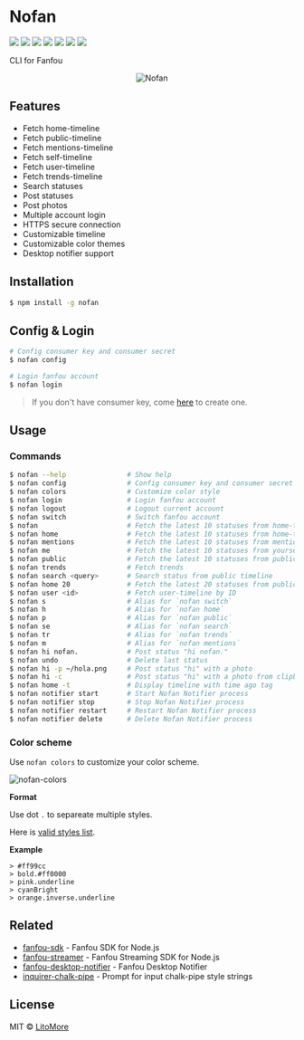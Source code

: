 # Nofan

[![](https://badges.greenkeeper.io/LitoMore/nofan.svg)](https://greenkeeper.io/)
[![](https://img.shields.io/travis/LitoMore/nofan/master.svg)](https://travis-ci.org/LitoMore/nofan)
[![](https://img.shields.io/appveyor/ci/LitoMore/nofan/master.svg)](https://ci.appveyor.com/project/LitoMore/nofan)
[![](https://img.shields.io/npm/v/nofan.svg)](https://www.npmjs.com/package/nofan)
[![](https://img.shields.io/npm/l/nofan.svg)](https://github.com/LitoMore/nofan/blob/master/LICENSE)
[![](https://img.shields.io/badge/unicorn-approved-ff69b4.svg)](https://www.youtube.com/watch?v=9auOCbH5Ns4)
[![](https://img.shields.io/badge/code_style-XO-5ed9c7.svg)](https://github.com/xojs/xo)

CLI for Fanfou

<div align="center"><img src="https://raw.githubusercontent.com/LitoMore/nofan/master/screenshot.png" alt="Nofan" /></div>

## Features

- Fetch home-timeline
- Fetch public-timeline
- Fetch mentions-timeline
- Fetch self-timeline
- Fetch user-timeline
- Fetch trends-timeline
- Search statuses
- Post statuses
- Post photos
- Multiple account login
- HTTPS secure connection
- Customizable timeline
- Customizable color themes
- Desktop notifier support

## Installation

```bash
$ npm install -g nofan
```

## Config & Login

```bash
# Config consumer key and consumer secret
$ nofan config

# Login fanfou account
$ nofan login
```

> If you don't have consumer key, come [here](https://fanfou.com/apps) to create one.

## Usage

### Commands

```bash
$ nofan --help               # Show help
$ nofan config               # Config consumer key and consumer secret
$ nofan colors               # Customize color style
$ nofan login                # Login fanfou account
$ nofan logout               # Logout current account
$ nofan switch               # Switch fanfou account
$ nofan                      # Fetch the latest 10 statuses from home-timeline
$ nofan home                 # Fetch the latest 10 statuses from home-timeline
$ nofan mentions             # Fetch the latest 10 statuses from mentions-timeline
$ nofan me                   # Fetch the latest 10 statuses from yourself
$ nofan public               # Fetch the latest 10 statuses from public-timeline
$ nofan trends               # Fetch trends
$ nofan search <query>       # Search status from public timeline
$ nofan home 20              # Fetch the latest 20 statuses from public-timeline
$ nofan user <id>            # Fetch user-timeline by ID
$ nofan s                    # Alias for `nofan switch`
$ nofan h                    # Alias for `nofan home`
$ nofan p                    # Alias for `nofan public`
$ nofan se                   # Alias for `nofan search`
$ nofan tr                   # Alias for `nofan trends`
$ nofan m                    # Alias for `nofan mentions`
$ nofan hi nofan.            # Post status "hi nofan."
$ nofan undo                 # Delete last status
$ nofan hi -p ~/hola.png     # Post status "hi" with a photo
$ nofan hi -c                # Post status "hi" with a photo from clipboard
$ nofan home -t              # Display timeline with time ago tag
$ nofan notifier start       # Start Nofan Notifier process
$ nofan notifier stop        # Stop Nofan Notifier process
$ nofan notifier restart     # Restart Nofan Notifier process
$ nofan notifier delete      # Delete Nofan Notifier process
```

### Color scheme

Use `nofan colors` to customize your color scheme.

![nofan-colors](https://raw.githubusercontent.com/LitoMore/nofan/master/media/nofan-colors.gif)

**Format**

Use dot `.` to separeate multiple styles.

Here is [valid styles list](https://github.com/LitoMore/chalk-pipe#valid-styles).

**Example**

```
> #ff99cc
> bold.#ff0000
> pink.underline
> cyanBright
> orange.inverse.underline
```

## Related

- [fanfou-sdk](https://github.com/LitoMore/fanfou-sdk-node) - Fanfou SDK for Node.js
- [fanfou-streamer](https://github.com/LitoMore/fanfou-streamer) - Fanfou Streaming SDK for Node.js
- [fanfou-desktop-notifier](https://github.com/LitoMore/fanfou-desktop-notifier) - Fanfou Desktop Notifier
- [inquirer-chalk-pipe](https://github.com/LitoMore/inquirer-chalk-pipe) - Prompt for input chalk-pipe style strings

## License

MIT © [LitoMore](https://github.com/LitoMore)
